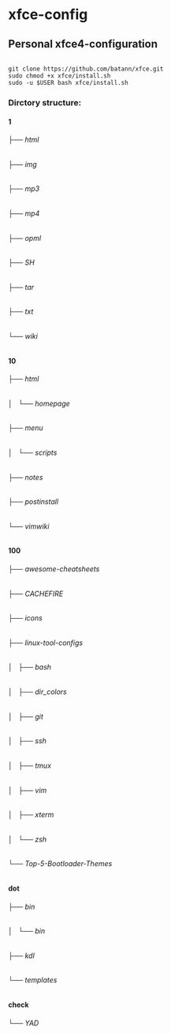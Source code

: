 # xfce-config
## Personal xfce4-configuration
<code>
git clone https://github.com/batann/xfce.git
sudo chmod +x xfce/install.sh
sudo -u $USER bash xfce/install.sh
</code>


### Dirctory structure:
#### 1
###### ├── html
###### ├── img
###### ├── mp3
###### ├── mp4
###### ├── opml
###### ├── SH
###### ├── tar
###### ├── txt
###### └── wiki
#### 10
###### ├── html
###### │   └── homepage
###### ├── menu
###### │   └── scripts
###### ├── notes
###### ├── postinstall
###### └── vimwiki
#### 100
###### ├── awesome-cheatsheets
###### ├── CACHEFIRE
###### ├── icons
###### ├── linux-tool-configs
###### │   ├── bash
###### │   ├── dir_colors
###### │   ├── git
###### │   ├── ssh
###### │   ├── tmux
###### │   ├── vim
###### │   ├── xterm
###### │   └── zsh
###### └── Top-5-Bootloader-Themes
#### dot
###### ├── bin
###### │   └── bin
###### ├── kdl
###### └── templates
#### check
###### └── YAD
 



